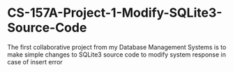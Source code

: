 # CS-157A-Project-1-Modify-SQLite3-Source-Code
The first collaborative project from my Database Management Systems is to make simple changes to SQLite3 source code to modify system response in case of insert error
